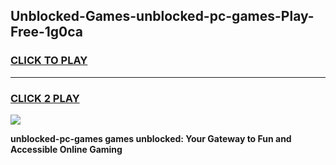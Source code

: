 
## Unblocked-Games-unblocked-pc-games-Play-Free-1g0ca
<h3>
<a href="https://premium76.site?title=unblocked-pc-games&ref=23A">CLICK TO PLAY</a></h3>
<hr>

<h3>
<a href="https://premium76.site?title=unblocked-pc-games&ref=23A">CLICK 2 PLAY</a>
  
</h3>

<a href="https://premium76.site?title=unblocked-pc-games&ref=23A"><img src="https://clearcache.store/games.png"></a>


**unblocked-pc-games games unblocked: Your Gateway to Fun and Accessible Online Gaming**
